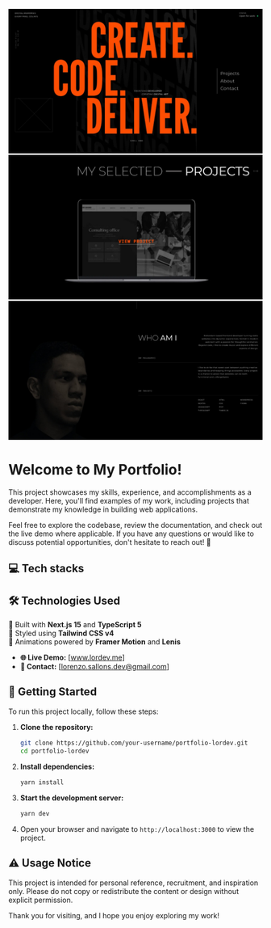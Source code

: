 ![Hero section with headline, navigation, and parallax background](public/screenshots/hero-screenshot.jpg)
![Projects section showcasing selected work with laptop mockup and parallax scrolling effect](public/screenshots/projects-screenshot.jpg)
![About section featuring developer profile, philosophy statement and technical skills list](public/screenshots/about-me-screenshot.jpg)

#  Welcome to My Portfolio! 

This project showcases my skills, experience, and accomplishments as a developer. Here, you'll find examples of my work, including projects that demonstrate my knowledge in building web applications. 

Feel free to explore the codebase, review the documentation, and check out the live demo where applicable. If you have any questions or would like to discuss potential opportunities, don't hesitate to reach out! 💬

## 💻 Tech stacks
## 🛠️ Technologies Used

🚀 Built with **Next.js 15** and **TypeScript 5**  
💨 Styled using **Tailwind CSS v4**   
🎥 Animations powered by **Framer Motion** and **Lenis**  
- **🌐 Live Demo:** [www.lordev.me]
- **📧 Contact:** [lorenzo.sallons.dev@gmail.com]

## 🚀 Getting Started

To run this project locally, follow these steps:

1. **Clone the repository:**
    ```bash
    git clone https://github.com/your-username/portfolio-lordev.git
    cd portfolio-lordev
    ```

2. **Install dependencies:**
    ```bash
    yarn install
    ```

3. **Start the development server:**
    ```bash
    yarn dev
    ```

4. Open your browser and navigate to `http://localhost:3000` to view the project.

## ⚠️ Usage Notice

This project is intended for personal reference, recruitment, and inspiration only. Please do not copy or redistribute the content or design without explicit permission.

Thank you for visiting, and I hope you enjoy exploring my work! 
